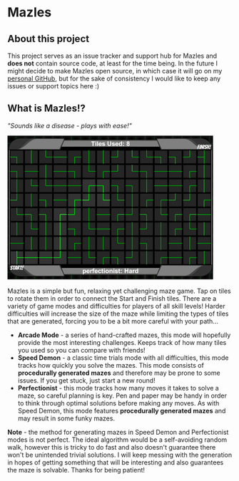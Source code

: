 # Mazles

## About this project

This project serves as an issue tracker and support hub for Mazles and **does not** contain source code, at least for the time being. In the future I might decide to make Mazles open source, in which case it will go on my [personal GitHub](https://github.com/poodleslayer), but for the sake of consistency I would like to keep any issues or support topics here :)

## What is Mazles!?

_"Sounds like a disease - plays with ease!"_

![Mazles game board](images/game_board.png)

Mazles is a simple but fun, relaxing yet challenging maze game. Tap on tiles to rotate them in order to connect the Start and Finish tiles. There are a variety of game modes and difficulties for players of all skill levels! Harder difficulties will increase the size of the maze while limiting the types of tiles that are generated, forcing you to be a bit more careful with your path...

- **Arcade Mode** - a series of hand-crafted mazes, this mode will hopefully provide the most interesting challenges. Keeps track of how many tiles you used so you can compare with friends!
- **Speed Demon** - a classic time trials mode with all difficulties, this mode tracks how quickly you solve the mazes. This mode consists of **procedurally generated mazes** and therefore may be prone to some issues. If you get stuck, just start a new round!
- **Perfectionist** - this mode tracks how many moves it takes to solve a maze, so careful planning is key. Pen and paper may be handy in order to think through optimal solutions before making any moves. As with Speed Demon, this mode features **procedurally generated mazes** and may result in some funky mazes.

**Note** - the method for generating mazes in Speed Demon and Perfectionist modes is not perfect. The ideal algorithm would be a self-avoiding random walk, however this is tricky to do fast and also doesn't guarantee there won't be unintended trivial solutions. I will keep messing with the generation in hopes of getting something that will be interesting and also guarantees the maze is solvable. Thanks for being patient!